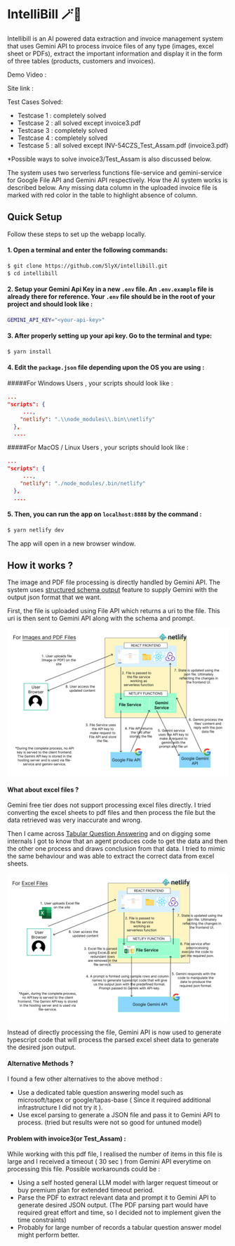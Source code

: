 # IntelliBill 🪄🧾

Intellibill is an AI powered data extraction and invoice management system that uses Gemini API to process invoice files of any type (images, excel sheet or PDFs), extract the important information and display it in the form of three tables (products, customers and invoices).

Demo Video :

Site link :

Test Cases Solved:

- Testcase 1 : completely solved
- Testcase 2 : all solved except invoice3.pdf
- Testcase 3 : completely solved
- Testcase 4 : completely solved
- Testcase 5 : all solved except INV-54CZS_Test_Assam.pdf (invoice3.pdf)

\*Possible ways to solve invoice3/Test_Assam is also discussed below.

The system uses two serverless functions file-service and gemini-service for Google File API and Gemini API respectively. How the AI system works is described below.
Any missing data column in the uploaded invoice file is marked with red color in the table to highlight absence of column.

## Quick Setup

Follow these steps to set up the webapp locally.

#### 1. Open a terminal and enter the following commands:

```sh
$ git clone https://github.com/5lyX/intellibill.git
$ cd intellibill
```

#### 2. Setup your Gemini Api Key in a new `.env` file. An `.env.example` file is already there for reference. Your `.env` file should be in the root of your project and should look like :

```sh
GEMINI_API_KEY="<your-api-key>"
```

#### 3. After properly setting up your api key. Go to the terminal and type:

```sh
$ yarn install
```

#### 4. Edit the `package.json` file depending upon the OS you are using :

#####For Windows Users , your scripts should look like :

```json
...
"scripts": {
     ...,
    "netlify": ".\\node_modules\\.bin\\netlify"
  },
  ....
```

#####For MacOS / Linux Users , your scripts should look like :

```json
...
"scripts": {
     ...,
    "netlify": "./node_modules/.bin/netlify"
  },
  ....
```

#### 5. Then, you can run the app on `localhost:8888` by the command :

```sh
$ yarn netlify dev
```

The app will open in a new browser window.

## How it works ?

The image and PDF file processing is directly handled by Gemini API. The system uses [structured schema output](https://ai.google.dev/gemini-api/docs/structured-output?lang=node) feature to supply Gemini with the output json format that we want.

First, the file is uploaded using File API which returns a uri to the file. This uri is then sent to Gemini API along with the schema and prompt.

![image and pdf processing](docs/imgPdf.png)

#### What about excel files ?

Gemini free tier does not support processing excel files directly. I tried converting the excel sheets to pdf files and then process the file but the data retrieved was very inaccurate and wrong.

Then I came across [Tabular Question Answering](https://huggingface.co/tasks/table-question-answering) and on digging some internals I got to know that an agent produces code to get the data and then the other one process and draws conclusion from that data. I tried to mimic the same behaviour and was able to extract the correct data from excel sheets.

![excel sheet processing](docs/excel.png)

Instead of directly processing the file, Gemini API is now used to generate typescript code that will process the parsed excel sheet data to generate the desired json output.

#### Alternative Methods ?

I found a few other alternatives to the above method :

- Use a dedicated table question answering model such as microsoft/tapex or google/tapas-base ( Since it required additional infrastructure I did not try it ).
- Use excel parsing to generate a JSON file and pass it to Gemini API to process. (tried but results were not so good for untuned model)

#### Problem with invoice3(or Test_Assam) :

While working with this pdf file, I realised the number of items in this file is large and I received a timeout ( 30 sec ) from Gemini API everytime on processing this file. Possible workarounds could be :

- Using a self hosted general LLM model with larger request timeout or buy premium plan for extended timeout period.
- Parse the PDF to extract relevant data and prompt it to Gemini API to generate desired JSON output. (The PDF parsing part would have required great effort and time, so I decided not to implement given the time constraints)
- Probably for large number of records a tabular question answer model might perform better.
